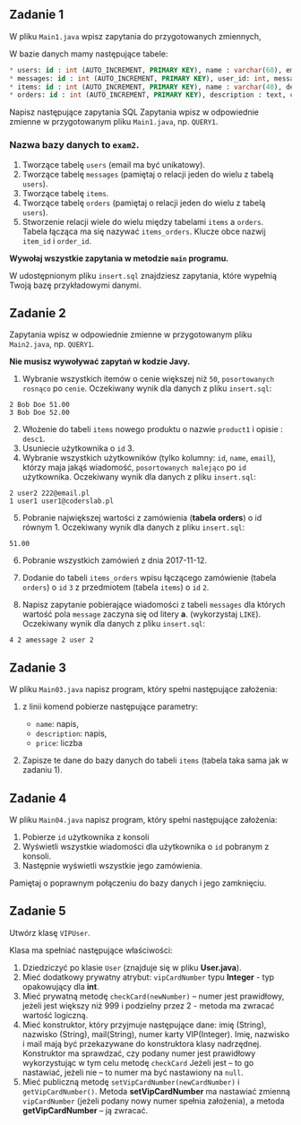 ## Zadanie 1 

W pliku `Main1.java` wpisz zapytania do przygotowanych zmiennych,

W bazie danych mamy następujące tabele:
```SQL
* users: id : int (AUTO_INCREMENT, PRIMARY KEY), name : varchar(60), email : varchar(60), password : varchar(60)
* messages: id : int (AUTO_INCREMENT, PRIMARY KEY), user_id: int, message : text
* items: id : int (AUTO_INCREMENT, PRIMARY KEY), name : varchar(40), description : text, price : decimal(7,2)
* orders: id : int (AUTO_INCREMENT, PRIMARY KEY), description : text, created - typ daty, user_id: int
```
Napisz następujące zapytania SQL
Zapytania wpisz w odpowiednie zmienne w przygotowanym pliku `Main1.java`, np. `QUERY1`.

### Nazwa bazy danych to `exam2`.

1. Tworzące tabelę `users` (email ma być unikatowy).
2. Tworzące tabelę `messages` (pamiętaj o relacji jeden do wielu z tabelą `users`).
3. Tworzące tabelę `items`.
4. Tworzące tabelę `orders` (pamiętaj o relacji jeden do wielu z tabelą `users`).
5. Stworzenie relacji wiele do wielu między tabelami `items` a `orders`.  
Tabela łącząca ma się nazywać `items_orders`. Klucze obce nazwij `item_id` i `order_id`. 

**Wywołaj wszystkie zapytania w metodzie `main` programu.**

W udostępnionym pliku `insert.sql` znajdziesz zapytania, które wypełnią Twoją bazę przykładowymi danymi.


## Zadanie 2

Zapytania wpisz w odpowiednie zmienne w przygotowanym pliku `Main2.java`, np. `QUERY1`.

**Nie musisz wywoływać zapytań w kodzie Javy.**
     
1. Wybranie wszystkich itemów o cenie większej niż `50`, `posortowanych rosnąco` po `cenie`.
Oczekiwany wynik dla danych z pliku `insert.sql`:
```plaintext
2 Bob Doe 51.00
3 Bob Doe 52.00
```
2. Włożenie do tabeli `items` nowego produktu o nazwie `product1` i opisie : `desc1`.
3. Usuniecie użytkownika o `id` 3.
4. Wybranie wszystkich użytkowników (tylko kolumny: `id`, `name`, `email`), którzy maja jakąś wiadomość, `posortowanych malejąco` po `id` użytkownika.
Oczekiwany wynik dla danych z pliku `insert.sql`:
```plaintext
2 user2 222@email.pl
1 user1 user1@coderslab.pl
```
5. Pobranie największej wartości z zamówienia (**tabela orders**) o id równym 1.
Oczekiwany wynik dla danych z pliku `insert.sql`:
```plaintext
51.00
```
6. Pobranie wszystkich zamówień z dnia 2017-11-12.

7.  Dodanie do tabeli `items_orders` wpisu łączącego zamówienie (tabela `orders`) o `id` `3`
 z przedmiotem (tabela `items`) o `id` `2`.
 
8. Napisz zapytanie pobierające wiadomości z tabeli `messages` dla których wartość pola `message` zaczyna się od litery **a**. (wykorzystaj `LIKE`).
Oczekiwany wynik dla danych z pliku `insert.sql`:
```plaintext
4 2 amessage 2 user 2
```


## Zadanie 3

W pliku `Main03.java` napisz program, który spełni następujące założenia:

1. z linii komend pobierze następujące parametry:
    * `name`: napis,
    * `description`: napis,
    * `price`: liczba

2. Zapisze te dane do bazy danych do tabeli `items` (tabela taka sama jak w zadaniu 1).


## Zadanie 4

W pliku `Main04.java` napisz program, który spełni następujące założenia:
1. Pobierze `id` użytkownika z konsoli
2. Wyświetli wszystkie wiadomości dla użytkownika o `id` pobranym z konsoli.
3. Następnie wyświetli wszystkie jego zamówienia.
 
Pamiętaj o poprawnym połączeniu do bazy danych i jego zamknięciu.


## Zadanie 5 

Utwórz klasę `VIPUser`. 

Klasa ma spełniać następujące właściwości:

1. Dziedziczyć po klasie `User` (znajduje się w pliku **User.java**).
2. Mieć dodatkowy prywatny atrybut: ```vipCardNumber``` typu **Integer** - typ opakowujący dla **int**.
3. Mieć prywatną metodę ```checkCard(newNumber)``` &ndash; numer jest prawidłowy, 
jeżeli jest większy niż 999 i podzielny przez 2 - metoda ma zwracać wartość logiczną.
4. Mieć konstruktor, który przyjmuje następujące dane: imię (String), nazwisko (String), mail(String), numer karty VIP(Integer).
 Imię, nazwisko i mail mają być przekazywane do konstruktora klasy nadrzędnej.
 Konstruktor ma sprawdzać, czy podany numer jest prawidłowy wykorzystując w tym celu metodę ```checkCard```
  Jeżeli jest  &ndash; to go nastawiać, jeżeli nie  &ndash; to numer ma być nastawiony na ```null```.
5. Mieć publiczną metodę ```setVipCardNumber(newCardNumber)``` i ```getVipCardNumber()```. 
Metoda **setVipCardNumber** ma nastawiać zmienną `vipCardNumber` (jeżeli podany nowy numer spełnia założenia), 
a metoda **getVipCardNumber** &ndash; ją zwracać.
